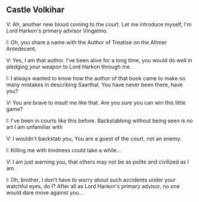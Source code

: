 ## Castle Volkihar

V: Ah, another new blood coming to the court. Let me introduce myself, I'm Lord Harkon's primary advisor Vingalmo.

I: Oh, you share a name with the Author of Treatise on the Altmer Antedecent.

V: Yes, I am that author. I've been alive for a long time, you would do well in pledging your weapon to Lord Harkon through me.

I: I always wanted to know how the author of that book came to make so many mistakes in describing Saarthal. You have never been there, have you?

V: You are brave to insult me like that. Are you sure you can win this little game?

I: I've been in courts like this before. Backstabbing without being seen is no art I am unfamiliar with 

V: I wouldn't backstab you, You are a guest of the court, not an enemy.

I: Killing me with kindness could take a while...

V: I am just warning you, that others may not be as polite and civilized as I am.

I: Oh, brother, I don't have to worry about such accidents under your watchful eyes, do I? After all as Lord Harkon's primary advisor, no one would dare move against you...
